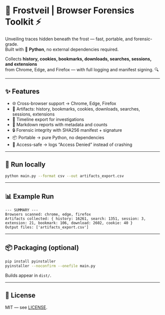 # 🧊 Frostveil | Browser Forensics Toolkit ⚡

Unveiling traces hidden beneath the frost — fast, portable, and forensic-grade.  
Built with 🐍 **Python**, no external dependencies required.

Collects **history, cookies, bookmarks, downloads, searches, sessions, and extensions**  
from Chrome, Edge, and Firefox — with full logging and manifest signing. 🔍

---

## ✨ Features
- 🌐 Cross-browser support → Chrome, Edge, Firefox  
- 📖 Artifacts: history, bookmarks, cookies, downloads, searches, sessions, extensions  
- 🧭 Timeline export for investigations  
- 📑 Markdown reports with metadata and counts  
- 🔒 Forensic integrity with SHA256 manifest + signature  
- 📦 Portable → pure Python, no dependencies  
- 🚫 Access-safe → logs “Access Denied” instead of crashing  

---

## 🚀 Run locally
```bash
python main.py --format csv --out artifacts_export.csv
```

---

## 📊 Example Run
```text
--- SUMMARY ---
Browsers scanned: chrome, edge, firefox
Artifacts collected: { history: 16261, search: 1351, session: 3, extension: 21, bookmark: 106, download: 2602, cookie: 40 }
Output files: ['artifacts_export.csv']
```

---

## 📦 Packaging (optional)
```bash
pip install pyinstaller
pyinstaller --noconfirm --onefile main.py
```
Builds appear in `dist/`.

---

## 📜 License
MIT — see [LICENSE](LICENSE).
